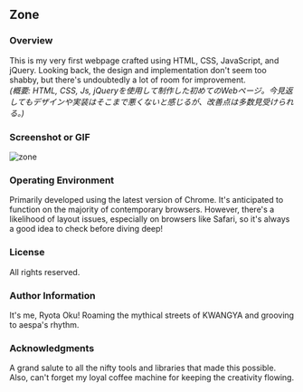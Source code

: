 ## Zone

### Overview
This is my very first webpage crafted using HTML, CSS, JavaScript, and jQuery. Looking back, the design and implementation don't seem too shabby, but there's undoubtedly a lot of room for improvement.  
*(概要: HTML, CSS, Js, jQueryを使用して制作した初めてのWebページ。今見返してもデザインや実装はそこまで悪くないと感じるが、改善点は多数見受けられる。)*

### Screenshot or GIF
![zone](https://github.com/RyotaOku/zone/assets/114388961/8f4a9544-6f04-4113-9ba0-6b78296f2dd0)

### Operating Environment
Primarily developed using the latest version of Chrome. It's anticipated to function on the majority of contemporary browsers. However, there's a likelihood of layout issues, especially on browsers like Safari, so it's always a good idea to check before diving deep!

### License
All rights reserved.

### Author Information
It's me, Ryota Oku! Roaming the mythical streets of KWANGYA and grooving to aespa's rhythm.

### Acknowledgments
A grand salute to all the nifty tools and libraries that made this possible. Also, can't forget my loyal coffee machine for keeping the creativity flowing.
